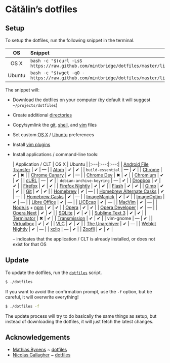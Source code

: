 # Cătălin’s dotfiles

## Setup

To setup the dotfiles, run the following snippet in the terminal.

| OS | Snippet |
|:---:|:---|
| OS X | `bash -c "$(curl -LsS https://raw.github.com/mintbridge/dotfiles/master/lib/dotfiles)"` |
| Ubuntu | `bash -c "$(wget -qO - https://raw.github.com/mintbridge/dotfiles/master/lib/dotfiles)"` |

The snippet will:

* Download the dotfiles on your computer (by default it will suggest `~/projects/dotfiles`)
* Create additional [directories](https://github.com/mintbridge/dotfiles/blob/29bdcbc72260321013d89654283000666052be83/lib/dotfiles.sh#L29-L34)
* Copy/symlink the [git](git), [shell](shell), and [vim](vim) files
* Set custom [OS X](lib/osx/set_preferences.sh) / [Ubuntu](lib/ubuntu/set_preferences.sh) preferences
* Install [vim plugins](vim/vim/plugins)
* Install applications / command-line tools:

  | Application / CLT | OS X | Ubuntu |
|:---|:---:|:---:|
| [Android File Transfer](http://www.android.com/filetransfer/) | ✔ | — |
| [Atom](https://atom.io/) | ✔ | ✔ |
| `build-essential` | — | ✔ |
| [Chrome](https://www.google.com/chrome) | ✔ | ✖ |
| [Chrome Canary](https://www.google.com/intl/en/chrome/browser/canary.html) | ✔ | — |
| [Chrome Dev](http://www.chromium.org/getting-involved/dev-channel) | ✖ |  ✔ |
| [Chromium](http://www.chromium.org/) | ✔ | ✔ |
| [cURL](http://curl.haxx.se/) | ― | ✔ |
| `debian-archive-keyring` | ― | ✔ |
| [Dropbox](https://www.dropbox.com/) | ✔ | ✔ |
| [Firefox](http://www.mozilla.org/firefox/) | ✔ | ✔ |
| [Firefox Nightly](http://nightly.mozilla.org/) | ✔ | ✔ |
| [Flash](http://get.adobe.com/flashplayer/) | ✔ | ✔ |
| [Gimp](http://www.gimp.org/) | ✔ | ✔ |
| [Git](http://git-scm.com/) | ✔ | ✔ |
| [Homebrew](http://brew.sh/) | ✔ | ― |
| [Homebrew Alternate Casks](https://github.com/caskroom/homebrew-versions) | ✔ | ― |
| [Homebrew Casks](http://caskroom.io/) | ✔ | ― |
| [ImageMagick](http://www.imagemagick.org/) | ✔ | ✔ |
| [ImageOptim](http://imageoptim.com/) | ✔ | ― |
| [Libre Office](https://www.libreoffice.org/) | ✔ | ― |
| [LICEcap](http://www.cockos.com/licecap/) | ✔ | ― |
| [MacVim](https://code.google.com/p/macvim/) | ✔ | ― |
| [Node.js](http://nodejs.org/) + [npm](https://www.npmjs.org/) | ✔ | ✔ |
| [Opera](http://www.opera.com/) | ✔ | ✔ |
| [Opera Developer](http://www.opera.com/developer) | ✔ | ― |
| [Opera Next](http://www.opera.com/next) | ✔ | ✔ |
| [SQLite](http://www.sqlite.org/) | ✔ | ✔ |
| [Sublime Text 3](http://www.sublimetext.com/) | ✔ | ✔ |
| [Terminator](http://gnometerminator.blogspot.co.uk/p/introduction.html) | ✖ | ✔ |
| [Transmission](http://www.transmissionbt.com/) | ✔ | ✔ |
| vim-gnome | ― | ✔ |
| [Virtualbox](https://www.virtualbox.org/) | ✔ | ✔ |
| [VLC](http://www.videolan.org/vlc/index.html) | ✔ | ✔ |
| [The Unarchiver](http://wakaba.c3.cx/s/apps/unarchiver) | ✔ | ― |
| [Webkit Nightly](http://nightly.webkit.org/) | ✔ | ― |
| [xclip](http://sourceforge.net/projects/xclip/) | ― | ✔ |
| [Zopfli](http://code.google.com/p/zopfli/) | ✔ | ✔ |

  `―` indicates that the application / CLT is already installed, or does not
      exist for that OS


## Update

To update the dotfiles, run the [`dotfiles`](lib/dotfiles) script.

```bash
$ ./dotfiles
```

If you want to avoid the confirmation prompt, use the `-f` option, but be
careful, it will overwrite everything!

```bash
$ ./dotfiles -f
```

The update process will try to do basically the same things as setup, but
instead of downloading the dotfiles, it will just fetch the latest changes.

## Acknowledgements

* [Mathias Bynens](https://github.com/mathiasbynens) ~
  [dotfiles](https://github.com/mathiasbynens/dotfiles)
* [Nicolas Gallagher](https://github.com/necolas) ~
  [dotfiles](https://github.com/necolas/dotfiles)
